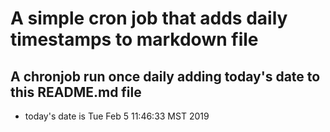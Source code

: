A simple cron job that adds daily timestamps to markdown file
============================================================
## A chronjob run once daily adding today's date to this README.md file
* today's date is Tue Feb  5 11:46:33 MST 2019
